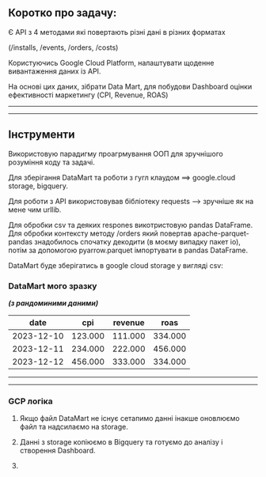 ## Коротко про задачу:

Є API з 4 методами які повертають різні дані в різних форматах

(/installs, /events, /orders, /costs)

Користуючись Google Cloud Platform, налаштувати щоденне вивантаження даних із API.

На основі цих даних, зібрати Data Mart, для побудови Dashboard оцінки ефективності маркетингу (CPI, Revenue, ROAS)

___
___
## Інструменти 

Використовую парадигму проагрмування ООП для зручнішого розуміння коду та задачі.

Для зберігання DataMart та роботи з гугл клаудом ==> google.cloud  storage, bigquery.

Для роботи з API використовував бібліотеку requests --> зручніше як на мене чим urllib.

Для обробки csv та деяких respones викотристовую pandas DataFrame.
Для обробки контексту методу /orders який повертав apache-parquet-pandas знадобилось спочатку декодити (в моєму випадку пакет іо), потім за допомогою pyarrow.parquet імпортувати в pandas DataFrame.

DataMart буде зберігатись в google cloud storage у вигляді csv:

### DataMart мого зразку 
***(з рандоминими даними)***



| date       | cpi     | revenue | roas    |
|------------|---------|---------|---------|
| 2023-12-10 | 123.000 | 111.000 | 334.000 |
| 2023-12-11 | 234.000 | 222.000 | 456.000 |
| 2023-12-12 | 456.000 | 333.000 | 334.000 |

---

---

### GCP логіка

1) Якщо файл DataMart не існує сетапимо данні інакше оновлюємо файл та надсилаємо на storage.

2) Данні з storage копіюємо в Bigquery та готуємо до аналізу і створення Dashboard.
3) 